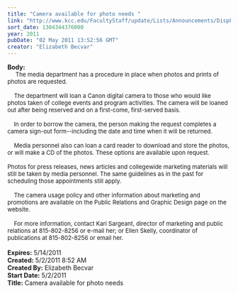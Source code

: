 ```yaml
---
title: "Camera available for photo needs "
link: "http://www.kcc.edu/FacultyStaff/update/Lists/Announcements/DispForm.aspx?ID=275"
sort_date: 1304344376000
year: 2011
pubDate: "02 May 2011 13:52:56 GMT"
creator: "Elizabeth Becvar"
---
```


<div><b>Body:</b> <div class=ExternalClass6FBB9E1474214936A620B517756F659A><div><font size=2>     The media department has a procedure in place when photos and prints of photos are requested.</font></div><font size=2>
<div><br>    The department will loan a Canon digital camera to those who would like photos taken of college events and program activities. The camera will be loaned out after being reserved and on a first-come, first-served basis.</div>
<div><br>    In order to borrow the camera, the person making the request completes a camera sign-out form--including the date and time when it will be returned.</div>
<div><br>    Media personnel also can loan a card reader to download and store the photos, or will make a CD of the photos. These options are available upon request.</div>
<div><br>Photos for press releases, news articles and collegewide marketing materials will still be taken by media personnel. The same guidelines as in the past for scheduling those appointments still apply.</div>
<div><br>    The camera usage policy and other information about marketing and promotions are available on the Public Relations and Graphic Design page on the website.</div>
<div><br>    For more information, contact Kari Sargeant, director of marketing and public relations at 815-802-8256 or e-mail her; or Ellen Skelly, coordinator of publications at 815-802-8256 or email her.  </font></div>
<div><font size=2></font> </div></div></div>
<div><b>Expires:</b> 5/14/2011</div>
<div><b>Created:</b> 5/2/2011 8:52 AM</div>
<div><b>Created By:</b> Elizabeth Becvar</div>
<div><b>Start Date:</b> 5/2/2011</div>
<div><b>Title:</b> Camera available for photo needs </div>
